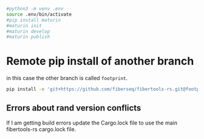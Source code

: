 ```bash
#python3 -m venv .env
source .env/bin/activate
#pip install maturin
#maturin init
#maturin develop
#maturin publish
```

# Remote pip install of another branch

in this case the other branch is called `footprint`.

```bash
pip install -e 'git+https://github.com/fiberseq/fibertools-rs.git@footprint#egg=pyft&subdirectory=py-ft'
```

## Errors about rand version conflicts

If I am getting build errors update the Cargo.lock file to use the main fibertools-rs cargo.lock file.

